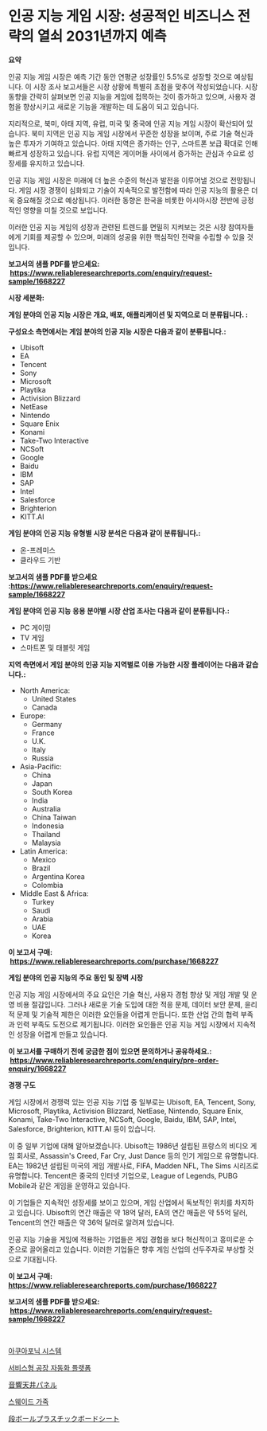 <p><h1>인공 지능 게임 시장: 성공적인 비즈니스 전략의 열쇠 2031년까지 예측</h1></p><p><strong>요약</strong></p>
<p><p>인공 지능 게임 시장은 예측 기간 동안 연평균 성장률인 5.5%로 성장할 것으로 예상됩니다. 이 시장 조사 보고서들은 시장 상황에 특별히 초점을 맞추어 작성되었습니다. 시장 동향을 간략히 살펴보면 인공 지능을 게임에 접목하는 것이 증가하고 있으며, 사용자 경험을 향상시키고 새로운 기능을 개발하는 데 도움이 되고 있습니다.</p><p>지리적으로, 북미, 아태 지역, 유럽, 미국 및 중국에 인공 지능 게임 시장이 확산되어 있습니다. 북미 지역은 인공 지능 게임 시장에서 꾸준한 성장을 보이며, 주로 기술 혁신과 높은 투자가 기여하고 있습니다. 아태 지역은 증가하는 인구, 스마트폰 보급 확대로 인해 빠르게 성장하고 있습니다. 유럽 지역은 게이머들 사이에서 증가하는 관심과 수요로 성장세를 유지하고 있습니다.</p><p>인공 지능 게임 시장은 미래에 더 높은 수준의 혁신과 발전을 이루어낼 것으로 전망됩니다. 게임 시장 경쟁이 심화되고 기술이 지속적으로 발전함에 따라 인공 지능의 활용은 더욱 중요해질 것으로 예상됩니다. 이러한 동향은 한국을 비롯한 아시아시장 전반에 긍정적인 영향을 미칠 것으로 보입니다.</p><p>이러한 인공 지능 게임의 성장과 관련된 트렌드를 면밀히 지켜보는 것은 시장 참여자들에게 기회를 제공할 수 있으며, 미래의 성공을 위한 핵심적인 전략을 수립할 수 있을 것입니다.</p></p>
<p><strong>보고서의 샘플 PDF를 받으세요: &nbsp;<a href="https://www.reliableresearchreports.com/enquiry/request-sample/1668227">https://www.reliableresearchreports.com/enquiry/request-sample/1668227</a></strong></p>
<p><strong>시장 세분화:</strong></p>
<p><strong> 게임 분야의 인공 지능 시장은 개요, 배포, 애플리케이션 및 지역으로 더 분류됩니다. :</strong></p>
<p><strong>구성요소 측면에서는 게임 분야의 인공 지능 시장은 다음과 같이 분류됩니다.:</strong></p>
<p><ul><li>Ubisoft</li><li>EA</li><li>Tencent</li><li>Sony</li><li>Microsoft</li><li>Playtika</li><li>Activision Blizzard</li><li>NetEase</li><li>Nintendo</li><li>Square Enix</li><li>Konami</li><li>Take-Two Interactive</li><li>NCSoft</li><li>Google</li><li>Baidu</li><li>IBM</li><li>SAP</li><li>Intel</li><li>Salesforce</li><li>Brighterion</li><li>KITT.AI</li></ul></p>
<p><strong> 게임 분야의 인공 지능 유형별 시장 분석은 다음과 같이 분류됩니다.:</strong></p>
<p><ul><li>온-프레미스</li><li>클라우드 기반</li></ul></p>
<p><strong>보고서의 샘플 PDF를 받으세요 :<a href="https://www.reliableresearchreports.com/enquiry/request-sample/1668227">https://www.reliableresearchreports.com/enquiry/request-sample/1668227</a></strong></p>
<p><strong> 게임 분야의 인공 지능 응용 분야별 시장 산업 조사는 다음과 같이 분류됩니다.:</strong></p>
<p><ul><li>PC 게이밍</li><li>TV 게임</li><li>스마트폰 및 태블릿 게임</li></ul></p>
<p><strong>지역 측면에서 게임 분야의 인공 지능 지역별로 이용 가능한 시장 플레이어는 다음과 같습니다.:</strong></p>
<p><ul>
    <li>
        North America:
        <ul>
            <li>United States</li>
            <li>Canada</li>
        </ul>
    </li>
    <li>
        Europe:
        <ul>
            <li>Germany</li>
            <li>France</li>
            <li>U.K.</li>
            <li>Italy</li>
            <li>Russia</li>
        </ul>
    </li>
    <li>
        Asia-Pacific:
        <ul>
            <li>China</li>
            <li>Japan</li>
            <li>South Korea</li>
            <li>India</li>
            <li>Australia</li>
            <li>China Taiwan</li>
            <li>Indonesia</li>
            <li>Thailand</li>
            <li>Malaysia</li>
        </ul>
    </li>
    <li>
        Latin America:
        <ul>
            <li>Mexico</li>
            <li>Brazil</li>
            <li>Argentina Korea</li>
            <li>Colombia</li>
        </ul>
    </li>
    <li>
        Middle East & Africa:
        <ul>
            <li>Turkey</li>
            <li>Saudi</li>
            <li>Arabia</li>
            <li>UAE</li>
            <li>Korea</li>
        </ul>
    </li>
    </ul></p>
<p><strong>이 보고서 구매: &nbsp;<a href="https://www.reliableresearchreports.com/purchase/1668227">https://www.reliableresearchreports.com/purchase/1668227</a></strong></p>
<p><strong>게임 분야의 인공 지능의 주요 동인 및 장벽 시장</strong></p>
<p><p>인공 지능 게임 시장에서의 주요 요인은 기술 혁신, 사용자 경험 향상 및 게임 개발 및 운영 비용 절감입니다. 그러나 새로운 기술 도입에 대한 적응 문제, 데이터 보안 문제, 윤리적 문제 및 기술적 제한은 이러한 요인들을 어렵게 만듭니다. 또한 산업 간의 협력 부족과 인력 부족도 도전으로 제기됩니다. 이러한 요인들은 인공 지능 게임 시장에서 지속적인 성장을 어렵게 만들고 있습니다.</p></p>
<p><strong>이 보고서를 구매하기 전에 궁금한 점이 있으면 문의하거나 공유하세요.: &nbsp;<a href="https://www.reliableresearchreports.com/enquiry/pre-order-enquiry/1668227">https://www.reliableresearchreports.com/enquiry/pre-order-enquiry/1668227</a></strong></p>
<p><strong>경쟁 구도</strong></p>
<p><p>게임 시장에서 경쟁력 있는 인공 지능 기업 중 일부로는 Ubisoft, EA, Tencent, Sony, Microsoft, Playtika, Activision Blizzard, NetEase, Nintendo, Square Enix, Konami, Take-Two Interactive, NCSoft, Google, Baidu, IBM, SAP, Intel, Salesforce, Brighterion, KITT.AI 등이 있습니다.</p><p>이 중 일부 기업에 대해 알아보겠습니다. Ubisoft는 1986년 설립된 프랑스의 비디오 게임 회사로, Assassin's Creed, Far Cry, Just Dance 등의 인기 게임으로 유명합니다. EA는 1982년 설립된 미국의 게임 개발사로, FIFA, Madden NFL, The Sims 시리즈로 유명합니다. Tencent은 중국의 인터넷 기업으로, League of Legends, PUBG Mobile과 같은 게임을 운영하고 있습니다.</p><p>이 기업들은 지속적인 성장세를 보이고 있으며, 게임 산업에서 독보적인 위치를 차지하고 있습니다. Ubisoft의 연간 매출은 약 18억 달러, EA의 연간 매출은 약 55억 달러, Tencent의 연간 매출은 약 36억 달러로 알려져 있습니다.</p><p>인공 지능 기술을 게임에 적용하는 기업들은 게임 경험을 보다 혁신적이고 흥미로운 수준으로 끌어올리고 있습니다. 이러한 기업들은 향후 게임 산업의 선두주자로 부상할 것으로 기대됩니다.</p></p>
<p><strong>이 보고서 구매: &nbsp; <a href="https://www.reliableresearchreports.com/purchase/1668227">https://www.reliableresearchreports.com/purchase/1668227</a></strong></p>
<p><strong>보고서의 샘플 PDF를 받으세요: &nbsp;<a href="https://www.reliableresearchreports.com/enquiry/request-sample/1668227">https://www.reliableresearchreports.com/enquiry/request-sample/1668227</a></strong><strong></strong></p>
<p>&nbsp;</p>
<p><p><a href="https://github.com/fernandotryO5lson96765/Market-Research-Report-List-1/blob/main/234192215312.md">아쿠아포닉 시스템</a></p><p><a href="https://medium.com/@jomosley1999/%EA%B3%B5%EC%9E%A5-%EC%9E%90%EB%8F%99%ED%99%94-%ED%94%8C%EB%9E%AB%ED%8F%BC-%EC%84%9C%EB%B9%84%EC%8A%A4-%EC%8B%9C%EC%9E%A5%EC%9D%80-%EC%8B%9C%EC%9E%A5-%EC%A0%90%EC%9C%A0%EC%9C%A8-%ED%81%AC%EA%B8%B0-%EB%B0%8F-2031%EB%85%84%EA%B9%8C%EC%A7%80-%EC%98%88%EC%83%81%EB%90%98%EB%8A%94-%EC%98%88%EC%B8%A1%EC%97%90-%EC%B4%88%EC%A0%90%EC%9D%84-%EB%A7%9E%EC%B6%A5%EB%8B%88%EB%8B%A4-fc922e919fd8">서비스형 공장 자동화 플랫폼</a></p><p><a href="https://github.com/EmoryYundt1935/Market-Research-Report-List-1/blob/main/358720416405.md">音響天井パネル</a></p><p><a href="https://github.com/CliftonFisher9067/Market-Research-Report-List-1/blob/main/862563415311.md">스웨이드 가죽</a></p><p><a href="https://medium.com/@darieenson678546/%E6%B3%A2%E7%8A%B6%E3%83%97%E3%83%A9%E3%82%B9%E3%83%81%E3%83%83%E3%82%AF%E3%83%9C%E3%83%BC%E3%83%89%E3%82%B7%E3%83%BC%E3%83%88%E3%81%AE%E5%B8%82%E5%A0%B4-%E7%AB%B6%E4%BA%89%E5%88%86%E6%9E%90-%E5%B8%82%E5%A0%B4%E3%81%AE%E3%83%88%E3%83%AC%E3%83%B3%E3%83%89-2031%E5%B9%B4%E3%81%BE%E3%81%A7%E3%81%AE%E4%BA%88%E6%B8%AC-95c64fa42eb3">段ボールプラスチックボードシート</a></p></p>